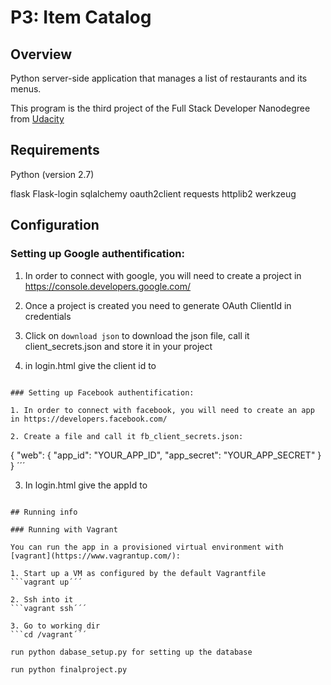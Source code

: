 # P3: Item Catalog

## Overview

Python server-side application that manages a list of restaurants and its menus.

This program is the third project of the Full Stack Developer Nanodegree from [Udacity](https://www.udacity.com/)

## Requirements

Python (version 2.7)

flask
Flask-login
sqlalchemy
oauth2client
requests
httplib2
werkzeug

## Configuration

### Setting up Google authentification:

1. In order to connect with google, you will need to create a project in https://console.developers.google.com/

2. Once a project is created you need to generate OAuth ClientId in credentials

3. Click on ``` download json ``` to download the json file, call it client_secrets.json and store it in your project

4. in login.html give the client id to
```data-clientid = "YOU_CLIENT_ID"´´´

### Setting up Facebook authentification:

1. In order to connect with facebook, you will need to create an app in https://developers.facebook.com/

2. Create a file and call it fb_client_secrets.json:
```
{
  "web": {
    "app_id": "YOUR_APP_ID",
    "app_secret": "YOUR_APP_SECRET"
  }
}
´´´

3. In login.html give the appId to
```appId = "YOUR_APP_ID´´´

## Running info

### Running with Vagrant

You can run the app in a provisioned virtual environment with [vagrant](https://www.vagrantup.com/):

1. Start up a VM as configured by the default Vagrantfile
```vagrant up´´´

2. Ssh into it
```vagrant ssh´´´

3. Go to working dir
```cd /vagrant´´´

run python dabase_setup.py for setting up the database

run python finalproject.py